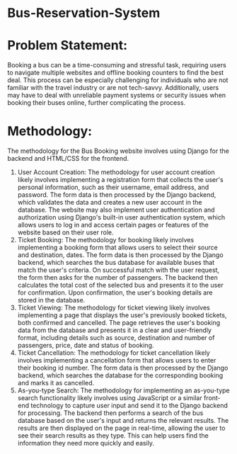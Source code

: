 # Bus-Reservation-System
# Problem Statement:
Booking a bus can be a time-consuming and stressful task, requiring users to navigate multiple websites and offline booking counters to find the best deal. This process can be especially challenging for individuals who are not familiar with the travel industry or are not tech-savvy. Additionally, users may have to deal with unreliable payment systems or security issues when booking their buses online, further complicating the process.
# Methodology:
The methodology for the Bus Booking website involves using Django for the backend and HTML/CSS for the frontend. 
1. User Account Creation:
The methodology for user account creation likely involves implementing a registration form that collects the user's personal information, such as their username, email address, and password. The form data is then processed by the Django backend, which validates the data and creates a new user account in the database. The website may also implement user authentication and authorization using Django's built-in user authentication system, which allows users to log in and access certain pages or features of the website based on their user role.
2. Ticket Booking:
The methodology for booking likely involves implementing a booking form that allows users to select their source and destination, dates. The form data is then processed by the Django backend, which searches the bus database for available buses that match the user's criteria. On successful match with the user request, the form then asks for the number of passengers. The backend then calculates the total cost of the selected bus and presents it to the user for confirmation. Upon confirmation, the user's booking details are stored in the database.
3. Ticket Viewing:
The methodology for ticket viewing likely involves implementing a page that displays the user's previously booked tickets, both confirmed and cancelled. The page retrieves the user's booking data from the database and presents it in a clear and user-friendly format, including details such as source, destination and number of passengers, price, date and status of booking.
4. Ticket Cancellation:
The methodology for ticket cancellation likely involves implementing a cancellation form that allows users to enter their booking id number. The form data is then processed by the Django backend, which searches the database for the corresponding booking and marks it as cancelled.
5. As-you-type Search:
The methodology for implementing an as-you-type search functionality likely involves using JavaScript or a similar front-end technology to capture user input and send it to the Django backend for processing. The backend then performs a search of the bus database based on the user's input and returns the relevant results. The results are then displayed on the page in real-time, allowing the user to see their search results as they type. This can help users find the information they need more quickly and easily.
